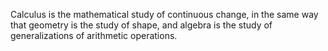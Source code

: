 Calculus is the mathematical study of continuous change, in the same way that geometry is the study of shape, and algebra is the study of generalizations of arithmetic operations.
